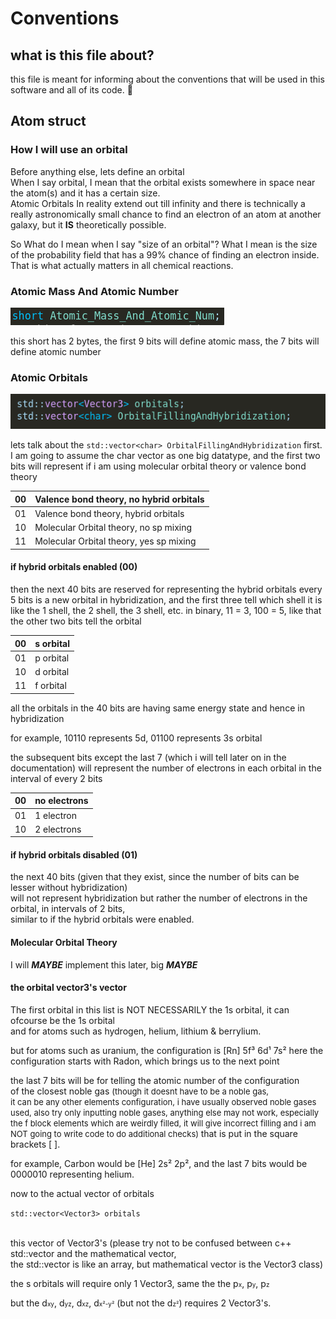 # **Conventions**

## what is this file about?
this file is meant for informing about the conventions that will be used in this software
and all of its code. 🙂

## Atom struct
### How I will use an orbital

Before anything else, lets define an orbital <br>
When I say orbital, I mean that the orbital exists somewhere in space near the atom(s) and it has a certain size.<br>
Atomic Orbitals In reality extend out till infinity and there is technically a really astronomically small chance to find an electron of an atom at another galaxy, but it **IS** theoretically possible.

So What do I mean when I say "size of an orbital"? What I mean is the size of the probability field that has a 99% chance of finding an electron inside. That is what actually matters in all chemical reactions.<br>

### Atomic Mass And Atomic Number

![Image Not Loading](./images_for_convention_and_usage/AtomMassAndNumber.png)<br>

this short has 2 bytes, the first 9 bits will define atomic mass, the 7 bits will define
atomic number

### Atomic Orbitals

![Image Not Loading](./images_for_convention_and_usage/OrbitalsVectorAndHybridizationAndFilling.png)

lets talk about the ```std::vector<char> OrbitalFillingAndHybridization``` first.
I am going to assume the char vector as one big datatype, and the first two bits will
represent if i am using molecular orbital theory or valence bond theory

| 00 | Valence bond theory, no hybrid orbitals |
|----|-----------------------------------------|
| 01 | Valence bond theory, hybrid orbitals    |
| 10 | Molecular Orbital theory, no sp mixing  |
| 11 | Molecular Orbital theory, yes sp mixing |


#### if hybrid orbitals enabled (00)
then the next 40 bits are reserved for representing the hybrid orbitals
every 5 bits is a new orbital in hybridization, and the first three tell which shell it is
like the 1 shell, the 2 shell, the 3 shell, etc. in binary, 11 = 3, 100 = 5, like that
the other two bits tell the orbital<br>

| 00 | s orbital |
|----|-----------|
| 01 | p orbital |
| 10 | d orbital |
| 11 | f orbital |

all the orbitals in the 40 bits are having same energy state and hence in hybridization

for example, 10110 represents 5d, 01100 represents 3s orbital

the subsequent bits except the last 7 (which i will tell later on in the documentation) will 
represent the number of electrons in each orbital in the interval of every 2 bits

| 00 | no electrons |
|----|--------------|
| 01 | 1 electron   |
| 10 | 2 electrons  |


#### if hybrid orbitals disabled (01)
the next 40 bits (given that they exist, since the number of bits can be lesser without hybridization) <br>
will not represent hybridization but rather the number of electrons in the orbital, in intervals of 2 bits,<br>
similar to if the hybrid orbitals were enabled.

#### Molecular Orbital Theory
I will ***MAYBE*** implement this later, big ***MAYBE***

#### the orbital vector3's vector


The first orbital in this list is NOT NECESSARILY the 1s orbital, it can ofcourse be the 1s orbital <br>
and for atoms such as hydrogen, helium, lithium & berrylium.

but for atoms such as uranium, the configuration is \[Rn\] 5f³ 6d¹ 7s² here
the configuration starts with Radon, which brings us to the next point

the last 7 bits will be for telling the atomic number of the configuration <br>
of the closest noble gas <font size="2">(though it doesnt have to be a noble gas, <br>
it can be any other elements configuration, i have usually observed noble gases used, also try only inputting noble gases, anything else may not work, especially the f block elements which are weirdly filled, it will give incorrect filling and i am NOT going to write code to do additional checks) </font> that is
put in the square brackets [ ].

for example, Carbon would be \[He\] 2s² 2p², and the last 7 bits would be 0000010 representing helium.

now to the actual vector of orbitals


```std::vector<Vector3> orbitals```<br><br>

this vector of Vector3's (please try not to be confused between c++ std::vector
and the mathematical vector, <br> the std::vector is like an array, but mathematical vector is the Vector3 class)<br>

the s orbitals will require only 1 Vector3, same the the p<font size=1>x</font>, p<font size=1>y</font>, p<font size=1>z</font>

but the d<font size=1>xy</font>, d<font size=1>yz</font>, d<font size=1>xz</font>, d<font size=1>x²-y²</font> 
(but not the d<font size=1>z²</font>) requires 2 Vector3's.
